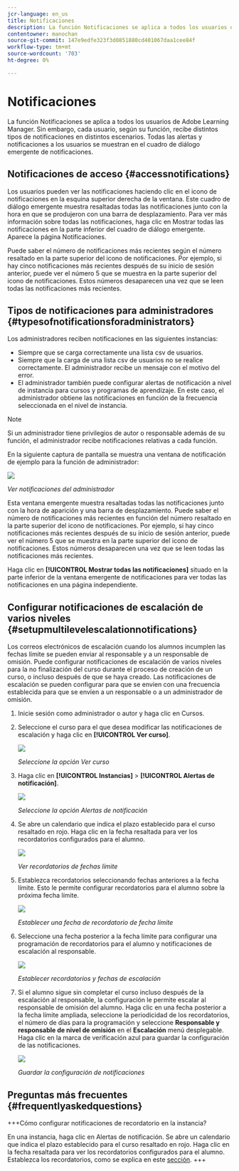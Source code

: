 ```yaml
---
jcr-language: en_us
title: Notificaciones
description: La función Notificaciones se aplica a todos los usuarios de Adobe Learning Manager. Sin embargo, cada usuario, según su función, recibe distintos tipos de notificaciones en distintos escenarios.
contentowner: manochan
source-git-commit: 147e9edfe323f3d0851880cd401067daa1cee84f
workflow-type: tm+mt
source-wordcount: '703'
ht-degree: 0%

---
```




# Notificaciones

La función Notificaciones se aplica a todos los usuarios de Adobe Learning Manager. Sin embargo, cada usuario, según su función, recibe distintos tipos de notificaciones en distintos escenarios. Todas las alertas y notificaciones a los usuarios se muestran en el cuadro de diálogo emergente de notificaciones.

## Notificaciones de acceso {#accessnotifications}

Los usuarios pueden ver las notificaciones haciendo clic en el icono de notificaciones en la esquina superior derecha de la ventana. Este cuadro de diálogo emergente muestra resaltadas todas las notificaciones junto con la hora en que se produjeron con una barra de desplazamiento. Para ver más información sobre todas las notificaciones, haga clic en Mostrar todas las notificaciones en la parte inferior del cuadro de diálogo emergente. Aparece la página Notificaciones.

Puede saber el número de notificaciones más recientes según el número resaltado en la parte superior del icono de notificaciones. Por ejemplo, si hay cinco notificaciones más recientes después de su inicio de sesión anterior, puede ver el número 5 que se muestra en la parte superior del icono de notificaciones. Estos números desaparecen una vez que se leen todas las notificaciones más recientes.

## Tipos de notificaciones para administradores {#typesofnotificationsforadministrators}

Los administradores reciben notificaciones en las siguientes instancias:

* Siempre que se carga correctamente una lista csv de usuarios.
* Siempre que la carga de una lista csv de usuarios no se realice correctamente. El administrador recibe un mensaje con el motivo del error.
* El administrador también puede configurar alertas de notificación a nivel de instancia para cursos y programas de aprendizaje. En este caso, el administrador obtiene las notificaciones en función de la frecuencia seleccionada en el nivel de instancia.

>[!NOTE]
>
>Si un administrador tiene privilegios de autor o responsable además de su función, el administrador recibe notificaciones relativas a cada función.

En la siguiente captura de pantalla se muestra una ventana de notificación de ejemplo para la función de administrador:

![](assets/admin-notification.png)

*Ver notificaciones del administrador*

Esta ventana emergente muestra resaltadas todas las notificaciones junto con la hora de aparición y una barra de desplazamiento. Puede saber el número de notificaciones más recientes en función del número resaltado en la parte superior del icono de notificaciones. Por ejemplo, si hay cinco notificaciones más recientes después de su inicio de sesión anterior, puede ver el número 5 que se muestra en la parte superior del icono de notificaciones. Estos números desaparecen una vez que se leen todas las notificaciones más recientes.

Haga clic en **[!UICONTROL Mostrar todas las notificaciones]** situado en la parte inferior de la ventana emergente de notificaciones para ver todas las notificaciones en una página independiente.

## Configurar notificaciones de escalación de varios niveles {#setupmultilevelescalationnotifications}

Los correos electrónicos de escalación cuando los alumnos incumplen las fechas límite se pueden enviar al responsable y a un responsable de omisión. Puede configurar notificaciones de escalación de varios niveles para la no finalización del curso durante el proceso de creación de un curso, o incluso después de que se haya creado. Las notificaciones de escalación se pueden configurar para que se envíen con una frecuencia establecida para que se envíen a un responsable o a un administrador de omisión.

1. Inicie sesión como administrador o autor y haga clic en Cursos.
1. Seleccione el curso para el que desea modificar las notificaciones de escalación y haga clic en **[!UICONTROL Ver curso]**.

   ![](assets/view-courses.png)

   *Seleccione la opción Ver curso*

1. Haga clic en **[!UICONTROL Instancias]** > **[!UICONTROL Alertas de notificación]**.

   ![](assets/notification-alert.png)

   *Seleccione la opción Alertas de notificación*

1. Se abre un calendario que indica el plazo establecido para el curso resaltado en rojo. Haga clic en la fecha resaltada para ver los recordatorios configurados para el alumno.

   ![](assets/deadline-calender.png)

   *Ver recordatorios de fechas límite*

1. Establezca recordatorios seleccionando fechas anteriores a la fecha límite. Esto le permite configurar recordatorios para el alumno sobre la próxima fecha límite.

   ![](assets/deadline-reminder.png)

   *Establecer una fecha de recordatorio de fecha límite*

1. Seleccione una fecha posterior a la fecha límite para configurar una programación de recordatorios para el alumno y notificaciones de escalación al responsable.

   ![](assets/set-reminders-andescalation.png)

   *Establecer recordatorios y fechas de escalación*

1. Si el alumno sigue sin completar el curso incluso después de la escalación al responsable, la configuración le permite escalar al responsable de omisión del alumno. Haga clic en una fecha posterior a la fecha límite ampliada, seleccione la periodicidad de los recordatorios, el número de días para la programación y seleccione **Responsable y responsable de nivel de omisión** en el **Escalación** menú desplegable. Haga clic en la marca de verificación azul para guardar la configuración de las notificaciones.

   ![](assets/reminder-to-managerandskipmanager.png)

   *Guardar la configuración de notificaciones*

## Preguntas más frecuentes {#frequentlyaskedquestions}

+++Cómo configurar notificaciones de recordatorio en la instancia?

En una instancia, haga clic en Alertas de notificación. Se abre un calendario que indica el plazo establecido para el curso resaltado en rojo. Haga clic en la fecha resaltada para ver los recordatorios configurados para el alumno. Establezca los recordatorios, como se explica en este [sección](user-notifications.md#Setupmultilevelescalationnotifications).
+++
